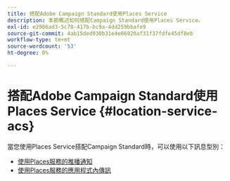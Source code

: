 ```yaml
---
title: 搭配Adobe Campaign Standard使用Places Service
description: 本節概述如何搭配Campaign Standard使用Places Service。
exl-id: e2906ad3-5c78-417b-bc9a-4dd259bbafe9
source-git-commit: 4ab15ded930b31e4e06920af31f37fdfe45df8eb
workflow-type: tm+mt
source-wordcount: '53'
ht-degree: 0%

---
```


# 搭配Adobe Campaign Standard使用Places Service {#location-service-acs}

當您使用Places Service搭配Campaign Standard時，可以使用以下訊息型別：

* [使用Places服務的推播通知](/help/use-places-with-other-solutions/places-acs/places-acs-push-notifications.md)
* [使用Places服務的應用程式內傳訊](/help/use-places-with-other-solutions/places-acs/places-acs-in-app-messages.md)
